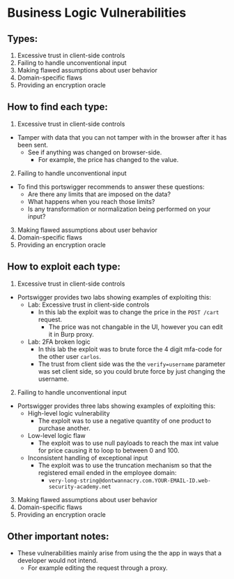 # Business Logic Vulnerabilities

## Types:

1. Excessive trust in client-side controls
2. Failing to handle unconventional input
3. Making flawed assumptions about user behavior
4. Domain-specific flaws
5. Providing an encryption oracle

## How to find each type:

1. Excessive trust in client-side controls
- Tamper with data that you can not tamper with in the browser after it has been sent.
  - See if anything was changed on browser-side.
    - For example, the price has changed to the value.
2. Failing to handle unconventional input
- To find this portswigger recommends to answer these questions:
  - Are there any limits that are imposed on the data?
  - What happens when you reach those limits?
  - Is any transformation or normalization being performed on your input?
3. Making flawed assumptions about user behavior
4. Domain-specific flaws
5. Providing an encryption oracle

## How to exploit each type:

1. Excessive trust in client-side controls
- Portswigger provides two labs showing examples of exploiting this:
  - Lab: Excessive trust in client-side controls
    - In this lab the exploit was to change the price in the `POST /cart` request.
      - The price was not changable in the UI, however you can edit it in Burp proxy.
  - Lab: 2FA broken logic
    - In this lab the exploit was to brute force the 4 digit mfa-code for the other user `carlos`.
    - The trust from client side was the the `verify=username` parameter was set client side, so you could brute force by just changing the username. 
2. Failing to handle unconventional input
- Portswigger provides three labs showing examples of exploiting this:
  - High-level logic vulnerability
    - The exploit was to use a negative quantity of one product to purchase another.
  - Low-level logic flaw
    - The exploit was to use null payloads to reach the max int value for price causing it to loop to between 0 and 100.
  - Inconsistent handling of exceptional input
    - The exploit was to use the truncation mechanism so that the registered email ended in the employee domain:
      - `very-long-string@dontwannacry.com.YOUR-EMAIL-ID.web-security-academy.net`
3. Making flawed assumptions about user behavior
4. Domain-specific flaws
5. Providing an encryption oracle

## Other important notes:
- These vulnerabilities mainly arise from using the the app in ways that a developer would not intend.
  - For example editing the request through a proxy.
